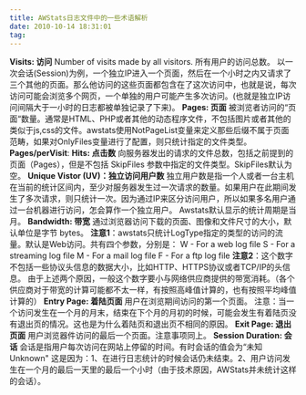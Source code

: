 ```yaml
---
title: AWStats日志文件中的一些术语解析
date: 2010-10-14 18:31:01
tag: 
---
```


**Visits: 访问**
Number of visits made by all visitors. 所有用户的访问总数。
以一次会话(Session)为例，一个独立IP进入一个页面，然后在一个小时之内又请求了三个其他的页面。那么他访问的这些页面都包含在了这次访问中，也就是说，每次访问可能会浏览多个网页，一个单独的用户可能产生多次访问。(也就是独立IP访问间隔大于一小时的日志都被单独记录了下来)。
**Pages: 页面**
被浏览者访问的“页面“数量。通常是HTML、PHP或者其他的动态程序文件，不包括图片或者其他的类似于js,css的文件。awstats使用NotPageList变量来定义那些后缀不属于页面范畴，如果对OnlyFiles变量进行了配置，则只统计指定的文件类型。
**Pages/perVisit**:
**Hits: 点击数**
向服务器发出的请求的文件总数，包括之前提到的页面（Pages），但是不包括 SkipFiles 参数中指定的文件类型。SkipFiles默认为空。
**Unique Vistor (UV)：独立访问用户数**
独立用户数是指一个人或者一台主机在当前的统计区间内，至少对服务器发生过一次请求的数量。如果用户在此期间发生了多次请求，则只统计一次。因为通过IP来区分访问用户，所以如果多名用户通过一台机器进行访问，怎会算作一个独立用户。
Awstats默认显示的统计周期是当月。
**Bandwidth: 带宽**
通过浏览器访问下载的页面、图像和文件尺寸的大小，默认单位是字节 bytes。
**注意1**：awstats只统计LogType指定的类型的访问的流量。默认是Web访问。共有四个参数，分别是：
W - For a web log file
S - For a streaming log file
M - For a mail log file
F - For a ftp log file
**注意2**：这个数字不包括一些协议头信息的数据大小，比如HTTP、HTTPS协议或者TCP/IP的头信息。
由于上述两个原因，一般这个数字要小与网络供应商提供的带宽消耗。（各个供应商对于带宽的计算可能都不太一样，有按照高峰值计算的，也有按照平均峰值计算的）
**Entry Page: 着陆页面**
用户在浏览期间访问的第一个页面。
注意：当一个访问发生在一个月的月末，结束在下个月的月初的时候，可能会发生有着陆页没有退出页的情况。这也是为什么着陆页和退出页不相同的原因。
**Exit Page: 退出页面**
用户浏览器件访问的最后一个页面。注意事项同上。
**Session Duration: 会话**
会话是指用户每次访问在网站上停留的时间。有时会话的值会为“未知 Unknown" 这是因为：1、在进行日志统计的时候会话仍未结束。2、用户访问发生在一个月的最后一天里的最后一个小时（由于技术原因，AWStats并未统计这样的会话）。













